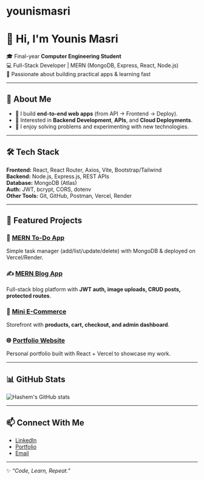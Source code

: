 # younismasri
# 👋 Hi, I'm Younis Masri  

🎓 Final-year **Computer Engineering Student**  
💻 Full-Stack Developer | MERN (MongoDB, Express, React, Node.js)  
🚀 Passionate about building practical apps & learning fast  

---

## 🌟 About Me
- 🔹 I build **end-to-end web apps** (from API → Frontend → Deploy).  
- 🔹 Interested in **Backend Development**, **APIs**, and **Cloud Deployments**.  
- 🔹 I enjoy solving problems and experimenting with new technologies.  

---

## 🛠️ Tech Stack
**Frontend:** React, React Router, Axios, Vite, Bootstrap/Tailwind  
**Backend:** Node.js, Express.js, REST APIs  
**Database:** MongoDB (Atlas)  
**Auth:** JWT, bcrypt, CORS, dotenv  
**Other Tools:** Git, GitHub, Postman, Vercel, Render  

---

## 📂 Featured Projects
### 📝 [MERN To-Do App](https://github.com/USERNAME/mern-todo-app)
Simple task manager (add/list/update/delete) with MongoDB & deployed on Vercel/Render.  

### ✍️ [MERN Blog App](https://github.com/USERNAME/mern-blog-app)
Full-stack blog platform with **JWT auth, image uploads, CRUD posts, protected routes**.  

### 🛒 [Mini E-Commerce](https://github.com/USERNAME/mini-ecommerce)
Storefront with **products, cart, checkout, and admin dashboard**.  

### 🌐 [Portfolio Website](https://github.com/USERNAME/portfolio)
Personal portfolio built with React + Vercel to showcase my work.  

---

## 📊 GitHub Stats
![Hashem's GitHub stats](https://github-readme-stats.vercel.app/api?username=USERNAME&show_icons=true&theme=tokyonight)  

---

## 📫 Connect With Me
- [LinkedIn](https://www.linkedin.com/in/USERNAME)  
- [Portfolio](https://USERNAME.vercel.app)  
- [Email](mailto:YOUR_EMAIL@gmail.com)  

---
✨ *“Code, Learn, Repeat.”*  
